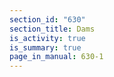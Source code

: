 ```yaml
---
section_id: "630"
section_title: Dams
is_activity: true
is_summary: true
page_in_manual: 630-1
---
```

